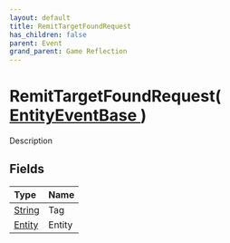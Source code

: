 ```yaml
---
layout: default
title: RemitTargetFoundRequest
has_children: false
parent: Event
grand_parent: Game Reflection
---
```

# RemitTargetFoundRequest( [ EntityEventBase ](/riftbreaker-wiki/docs/game-reflection/events/entity_event_base/) )
Description 

## Fields

| Type | Name |
|:----------|:--------------|
| [String](/riftbreaker-wiki/docs/game-reflection/components/string/) | Tag |
| [Entity](/riftbreaker-wiki/docs/game-reflection/classes/entity/) | Entity |

